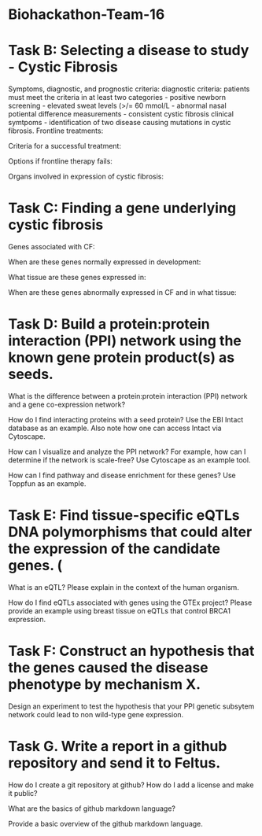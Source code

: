 # Biohackathon-Team-16
# Task B: Selecting a disease to study - Cystic Fibrosis
Symptoms, diagnostic, and prognostic criteria:
  diagnostic criteria: patients must meet the criteria in at least two categories
    - positive newborn screening
    - elevated sweat levels (>/= 60 mmol/L
    - abnormal nasal potiental difference measurements
    - consistent cystic fibrosis clinical symtpoms
    - identification of two disease causing mutations in cystic fibrosis.
Frontline treatments:

Criteria for a successful treatment:

Options if frontline therapy fails:

Organs involved in expression of cystic fibrosis:

# Task C: Finding a gene underlying cystic fibrosis
Genes associated with CF:

When are these genes normally expressed in development:

What tissue are these genes expressed in:

When are these genes abnormally expressed in CF and in what tissue:

# Task D: Build a protein:protein interaction (PPI) network using the known gene protein product(s) as seeds.

What is the difference between a protein:protein interaction (PPI) network and a gene co-expression network?

How do I find interacting proteins with a seed protein?  Use the EBI Intact database as an example.  Also note how one can access Intact via Cytoscape.

How can I visualize and analyze the PPI network?  For example, how can I determine if the network is scale-free? Use Cytoscape as an example tool.

How can I find pathway and disease enrichment for these genes?  Use Toppfun as an example. 

# Task E: Find tissue-specific eQTLs DNA polymorphisms that could alter the expression of the candidate genes. (

What is an eQTL?  Please explain in the context of the human organism.

How do I find eQTLs associated with genes using the GTEx project?  Please provide an example using breast tissue on eQTLs that control BRCA1 expression.

# Task F: Construct an hypothesis that the genes caused the disease phenotype by mechanism X.

Design an experiment to test the hypothesis that your PPI genetic subsytem network could lead to non wild-type gene expression.

# Task G. Write a report in a github repository and send it to Feltus.

How do I create a git repository at github?  How do I add a license and make it public?

What are the basics of github markdown language?

Provide a basic overview of the github markdown language.


